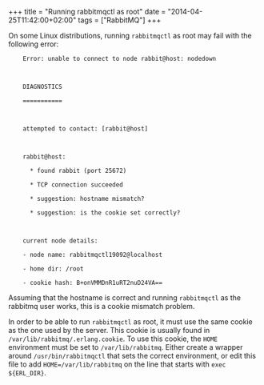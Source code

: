 +++
title = "Running rabbitmqctl as root"
date = "2014-04-25T11:42:00+02:00"
tags = ["RabbitMQ"]
+++

On some Linux distributions, running `rabbitmqctl` as root may fail with the following error:

```
    Error: unable to connect to node rabbit@host: nodedown



    DIAGNOSTICS

    ===========



    attempted to contact: [rabbit@host]



    rabbit@host:

      * found rabbit (port 25672)

      * TCP connection succeeded

      * suggestion: hostname mismatch?

      * suggestion: is the cookie set correctly?



    current node details:

    - node name: rabbitmqctl19092@localhost

    - home dir: /root

    - cookie hash: B+onVMMDnR1uRT2nuD24VA==
```

Assuming that the hostname is correct and running `rabbitmqctl` as the rabbitmq user works, this is a cookie mismatch problem.

In order to be able to run `rabbitmqctl` as root, it must use the same cookie as the one used by the server. This cookie is usually found in `/var/lib/rabbitmq/.erlang.cookie`. To use this cookie, the `HOME` environment must be set to `/var/lib/rabbitmq`. Either create a wrapper around `/usr/bin/rabbitmqctl` that sets the correct environment, or edit this file to add `HOME=/var/lib/rabbitmq` on the line that starts with `exec ${ERL_DIR}`.
